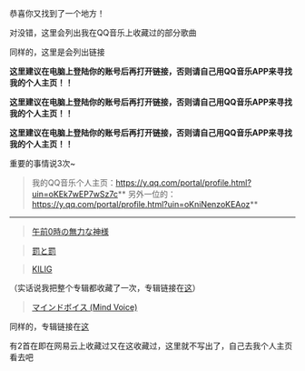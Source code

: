 恭喜你又找到了一个地方！

对没错，这里会列出我在QQ音乐上收藏过的部分歌曲

同样的，这里是会列出链接

**这里建议在电脑上登陆你的账号后再打开链接，否则请自己用QQ音乐APP来寻找我的个人主页！！**

**这里建议在电脑上登陆你的账号后再打开链接，否则请自己用QQ音乐APP来寻找我的个人主页！！**

**这里建议在电脑上登陆你的账号后再打开链接，否则请自己用QQ音乐APP来寻找我的个人主页！！**

重要的事情说3次~

>我的QQ音乐个人主页：https://y.qq.com/portal/profile.html?uin=oKEk7wEP7wSz7c**
>另外一位的：https://y.qq.com/portal/profile.html?uin=oKniNenzoKEAoz**


---

>[午前0時の無力な神様](https://y.qq.com/n/yqq/song/001dEjXQ2CA1Sx.html)


>[罰と罰](https://y.qq.com/n/yqq/song/000jIFqa09KkLZ.html)


>[KILIG](https://y.qq.com/n/yqq/song/00452zWM0T600z.html)


（实话说我把整个专辑都收藏了一次，专辑链接在[这](https://y.qq.com/n/yqq/album/004f2FwI2RWRYz.html#stat=y_new.song.header.albumname)）


>[マインドボイス (Mind Voice)](https://y.qq.com/n/yqq/song/002XbG4819kDLy.html)


同样的，专辑链接在[这](https://y.qq.com/n/yqq/album/000rmAIa3AEost.html#stat=y_new.song.header.albumname)

有2首在即在网易云上收藏过又在这收藏过，这里就不写出了，自己去我个人主页看去吧
